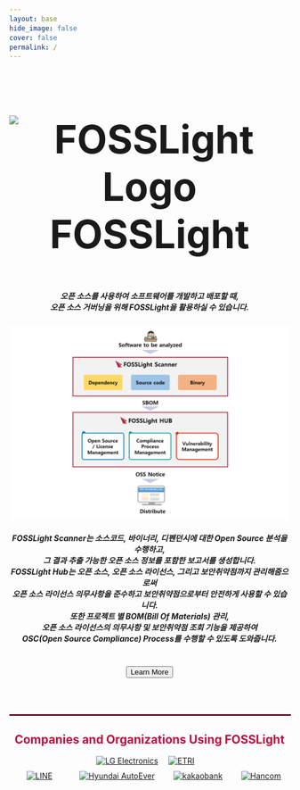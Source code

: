 ```yaml
---
layout: base
hide_image: false
cover: false
permalink: /
---
```

<div style="text-align: center;">

<h2 style="font-size: 500%"><img src="assets/img/logo5.png" title="FOSSLight Logo" width="60px">  FOSSLight  </h2>
<h5>오픈 소스를 사용하여 소프트웨어를 개발하고 배포할 때, <br>오픈 소스 거버닝을 위해 FOSSLight을 활용하실 수 있습니다.</h5>
<a href="/fosslight"><img src="assets/img/fosslight_project.png" title="FOSSLight"></a>
<h5>FOSSLight Scanner는 소스코드, 바이너리, 디펜던시에 대한 Open Source 분석을 수행하고,<br>그 결과 추출 가능한 오픈 소스 정보를 포함한 보고서를 생성합니다.<br>FOSSLight Hub는 오픈 소스, 오픈 소스 라이선스, 그리고 보안취약점까지 관리해줌으로써<br>오픈 소스 라이선스 의무사항을 준수하고 보안취약점으로부터 안전하게 사용할 수 있습니다.<br>또한 프로젝트 별 BOM(Bill Of Materials) 관리,<br>오픈 소스 라이선스의 의무사항 및 보안취약점 조회 기능을 제공하여<br>OSC(Open Source Compliance) Process를 수행할 수 있도록 도와줍니다.</h5>
<br/>
<div class="home_buntton">
<button class="learn-more" onclick="location.href='fosslight'">
  <span class="circle" aria-hidden="true">
    <span class="icon arrow"></span>
  </span>
  <span class="button-text">Learn More</span>
</button>
</div>

<br/>
<br/>
<br/>
<hr style="width:100%; border:outset 1px rgb(191, 13, 63);">
<h2 style="color: rgb(191, 13, 63); text-align: center;">Companies and Organizations Using FOSSLight</h2>
<a href="https://www.lg.co.kr/"><img src="assets/img/company/lg-logo.jpg" title="LG Electronics" width="180px" style="margin:5px px;"></a>
<a href="https://www.etri.re.kr/"><img src="assets/img/company/etri-logo.jpg" title="ETRI" width="250px" style="margin:0px 15px;"></a>
<br>
<a href="https://engineering.linecorp.com/ko"><img src="assets/img/company/line-logo.png" title="LINE" width="150px" style="margin:10px 30px;"></a>
<a href="https://www.hyundai-autoever.com/kor/main/index.do"><img src="assets/img/company/hyundaiautoeve-logo.png" title="Hyundai AutoEver" width="150px" style="margin:0px 15px;"></a>
<a href="https://www.kakaobank.com/"><img src="assets/img/company/kakaobank.png" title="kakaobank" width="250px" style="margin:0px 15px;"></a>
<a href="https://www.hancom.com/main/main.do"><img src="assets/img/company/HANCOM_Logo.png" title="Hancom" width="250px" style="margin:0px 15px;"></a>
</div>

<br/>
<br/>
<br/>

